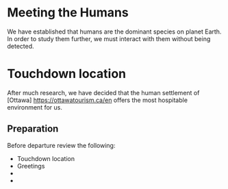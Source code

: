 # Meeting the Humans 
We have established that humans are the dominant species on planet Earth. 
In order to study them further, we must interact with them without being detected.

# Touchdown location 

After much research, we have decided that the human settlement of [Ottawa] https://ottawatourism.ca/en offers the most hospitable environment for us.

## Preparation
Before departure review the following:

- Touchdown location
- Greetings
-
-
